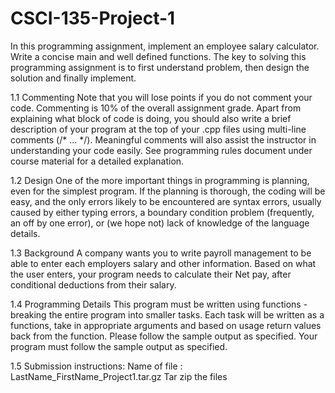 # CSCI-135-Project-1

In this programming assignment, implement an employee salary calculator. Write a concise main and well defined functions. 
The key to solving this programming assignment is to first understand problem, then design the solution and finally implement. 

1.1 Commenting
Note that you will lose points if you do not comment your code. Commenting is 10% of the
overall assignment grade. Apart from explaining what block of code is doing, you should also
write a brief description of your program at the top
of your .cpp files using multi-line comments (/* ... */). Meaningful comments will also
assist the instructor in understanding your code easily.
See programming rules document under course material for a detailed explanation.

1.2 Design
One of the more important things in programming is planning, even for the simplest
program. If the planning is thorough, the coding will be easy, and the only errors likely to
be encountered are syntax errors, usually caused by either typing errors, a boundary
condition problem (frequently, an off by one error), or (we hope not) lack of knowledge of
the language details.

1.3 Background
A company wants you to write payroll management to be able to enter each employers salary
and other information. Based on what the user enters, your program needs to calculate their Net
pay, after conditional deductions from their salary.

1.4 Programming Details
This program must be written using functions - breaking the entire program into smaller tasks.
Each task will be written as a functions, take in appropriate arguments and based on usage return
values back from the function.
Please follow the sample output as specified. Your program must follow the sample output as
specified. 

1.5 Submission instructions:
Name of file : LastName_FirstName_Project1.tar.gz 
Tar zip the files 
